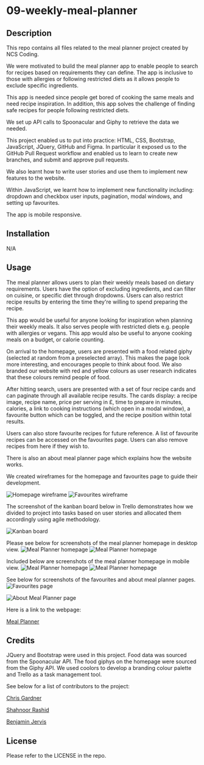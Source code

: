 # 09-weekly-meal-planner

## Description

This repo contains all files related to the meal planner project created by NCS Coding.

We were motivated to build the meal planner app to enable people to search for recipes based on requirements they can define. The app is inclusive to those with allergies or following restricted diets as it allows people to exclude specific ingredients.

This app is needed since people get bored of cooking the same meals and need recipe inspiration. In addition, this app solves the challenge of finding safe recipes for people following restricted diets.

We set up API calls to Spoonacular and Giphy to retrieve the data we needed.

This project enabled us to put into practice: HTML, CSS, Bootstrap, JavaScript, JQuery, GitHub and Figma. In particular it exposed us to the GitHub Pull Request workflow and enabled us to learn to create new branches, and submit and approve pull requests.

We also learnt how to write user stories and use them to implement new features to the website.

Within JavaScript, we learnt how to implement new functionality including: dropdown and checkbox user inputs, pagination, modal windows, and setting up favourites.

The app is mobile responsive.

## Installation

N/A

## Usage

The meal planner allows users to plan their weekly meals based on dietary requirements. Users have the option of excluding ingredients, and can filter on cuisine, or specific diet through dropdowns. Users can also restrict recipe results by entering the time they're willing to spend preparing the recipe.

This app would be useful for anyone looking for inspiration when planning their weekly meals. It also serves people with restricted diets e.g. people with allergies or vegans. This app would also be useful to anyone cooking meals on a budget, or calorie counting.

On arrival to the homepage, users are presented with a food related giphy (selected at random from a preselected array). This makes the page look more interesting, and encourages people to think about food. We also branded our website with red and yellow colours as user research indicates that these colours remind people of food.

After hitting search, users are presented with a set of four recipe cards and can paginate through all available recipe results. The cards display: a recipe image, recipe name, price per serving in £, time to prepare in minutes, calories, a link to cooking instructions (which open in a modal window), a favourite button which can be toggled, and the recipe position within total results.

Users can also store favourite recipes for future reference. A list of favourite recipes can be accessed on the favourites page. Users can also remove recipes from here if they wish to.

There is also an about meal planner page which explains how the website works.

We created wireframes for the homepage and favourites page to guide their development.

![Homepage wireframe](/assets/image/Homepage-wire-frame.jpeg)
![Favourites wireframe](/assets/image/Favourites-page-wire-frame.jpeg)

The screenshot of the kanban board below in Trello demonstrates how we divided to project into tasks based on user stories and allocated them accordingly using agile methodology.

![Kanban board](/assets/image/Trello-canban-board-screenshot.jpeg)

Please see below for screenshots of the meal planner homepage in desktop view.
![Meal Planner homepage](/assets/image/Homepage-screenshot-desktop-view.jpeg)
![Meal Planner homepage](/assets/image/Homepage-screenshot-desktop-view-displaying-results.jpeg)

Included below are screenshots of the meal planner homepage in mobile view.
![Meal Planner homepage](/assets/image/Mobile-view-homepage-screenshot.jpeg)
![Meal Planner homepage](/assets/image/Mobile-view-homepage-screenshot-displaying-results.jpeg)

See below for screenshots of the favourites and about meal planner pages.
![Favourites page](/assets/image/Favourites-page-screenshot-desktop-view.jpeg)

![About Meal Planner page](/assets/image/About-page-screenshot.jpeg)

Here is a link to the webpage:

[Meal Planner](https://nwinch1512.github.io/09-weekly-meal-planner/ "Visit Meal Planner website")

## Credits

JQuery and Bootstrap were used in this project. Food data was sourced from the Spoonacular API. The food giphys on the homepage were sourced from the Giphy API. We used coolors to develop a branding colour palette and Trello as a task management tool.

See below for a list of contributors to the project:

[Chris Gardner](https://github.com/AvocadoCoding/ "Visit Chris's github page")

[Shahnoor Rashid](https://github.com/Shahnoor-Rashid/ "Visit Shahnoor's github page")

[Benjamin Jervis](https://github.com/BenjaminJervis/ "Visit Shahnoor's github page")

## License

Please refer to the LICENSE in the repo.
